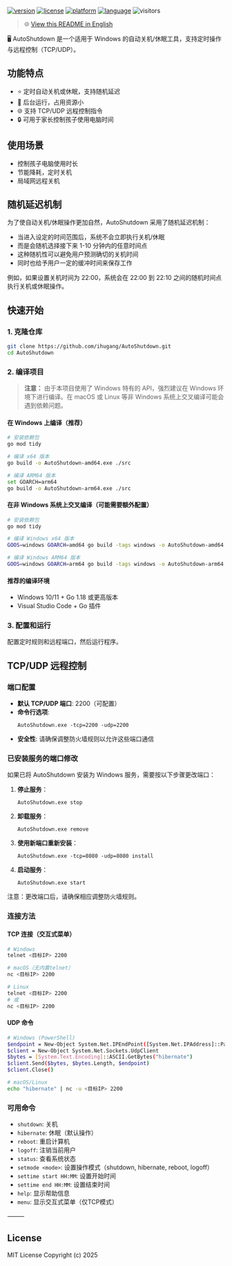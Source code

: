 [![version](https://img.shields.io/badge/version-1.0.0-blue.svg)]()
[![license](https://img.shields.io/github/license/ihugang/AutoShutdown)]()
[![platform](https://img.shields.io/badge/platform-Windows(x64/ARM64)-lightgrey)]()
[![language](https://img.shields.io/badge/language-golang-orange)]()
![visitors](https://visitor-badge.laobi.icu/badge?page_id=ihugang.AutoShutdown)
> 🌐 [View this README in English](./README.md)


🖥️ AutoShutdown 是一个适用于 Windows 的自动关机/休眠工具，支持定时操作与远程控制（TCP/UDP）。

## 功能特点
- ⭐ 定时自动关机或休眠，支持随机延迟
- 🧠 后台运行，占用资源小
- 🌐 支持 TCP/UDP 远程控制指令
- 🔒 可用于家长控制孩子使用电脑时间

## 使用场景
- 控制孩子电脑使用时长
- 节能降耗，定时关机
- 局域网远程关机

## 随机延迟机制

为了使自动关机/休眠操作更加自然，AutoShutdown 采用了随机延迟机制：

- 当进入设定的时间范围后，系统不会立即执行关机/休眠
- 而是会随机选择接下来 1-10 分钟内的任意时间点
- 这种随机性可以避免用户预测确切的关机时间
- 同时也给予用户一定的缓冲时间来保存工作

例如，如果设置关机时间为 22:00，系统会在 22:00 到 22:10 之间的随机时间点执行关机或休眠操作。

## 快速开始

### 1. 克隆仓库
```bash
git clone https://github.com/ihugang/AutoShutdown.git
cd AutoShutdown
```

### 2. 编译项目

> **注意：** 由于本项目使用了 Windows 特有的 API，强烈建议在 Windows 环境下进行编译。在 macOS 或 Linux 等非 Windows 系统上交叉编译可能会遇到依赖问题。

#### 在 Windows 上编译（推荐）

```bash
# 安装依赖包
go mod tidy

# 编译 x64 版本
go build -o AutoShutdown-amd64.exe ./src

# 编译 ARM64 版本
set GOARCH=arm64
go build -o AutoShutdown-arm64.exe ./src
```

#### 在非 Windows 系统上交叉编译（可能需要额外配置）

```bash
# 安装依赖包
go mod tidy

# 编译 Windows x64 版本
GOOS=windows GOARCH=amd64 go build -tags windows -o AutoShutdown-amd64.exe ./src

# 编译 Windows ARM64 版本
GOOS=windows GOARCH=arm64 go build -tags windows -o AutoShutdown-arm64.exe ./src
```

#### 推荐的编译环境

- Windows 10/11 + Go 1.18 或更高版本
- Visual Studio Code + Go 插件

### 3. 配置和运行

配置定时规则和远程端口，然后运行程序。

## TCP/UDP 远程控制

### 端口配置

- **默认 TCP/UDP 端口**: 2200（可配置）
- **命令行选项**:
  ```
  AutoShutdown.exe -tcp=2200 -udp=2200
  ```
- **安全性**: 请确保调整防火墙规则以允许这些端口通信

### 已安装服务的端口修改

如果已将 AutoShutdown 安装为 Windows 服务，需要按以下步骤更改端口：

1. **停止服务**：
   ```
   AutoShutdown.exe stop
   ```

2. **卸载服务**：
   ```
   AutoShutdown.exe remove
   ```

3. **使用新端口重新安装**：
   ```
   AutoShutdown.exe -tcp=8080 -udp=8080 install
   ```

4. **启动服务**：
   ```
   AutoShutdown.exe start
   ```

注意：更改端口后，请确保相应调整防火墙规则。

### 连接方法

#### TCP 连接（交互式菜单）

```bash
# Windows
telnet <目标IP> 2200

# macOS（无内置telnet）
nc <目标IP> 2200

# Linux
telnet <目标IP> 2200
# 或
nc <目标IP> 2200
```

#### UDP 命令

```bash
# Windows (PowerShell)
$endpoint = New-Object System.Net.IPEndPoint([System.Net.IPAddress]::Parse("<目标IP>"), 2200)
$client = New-Object System.Net.Sockets.UdpClient
$bytes = [System.Text.Encoding]::ASCII.GetBytes("hibernate")
$client.Send($bytes, $bytes.Length, $endpoint)
$client.Close()

# macOS/Linux
echo "hibernate" | nc -u <目标IP> 2200
```

### 可用命令

- `shutdown`: 关机
- `hibernate`: 休眠（默认操作）
- `reboot`: 重启计算机
- `logoff`: 注销当前用户
- `status`: 查看系统状态
- `setmode <mode>`: 设置操作模式（shutdown, hibernate, reboot, logoff）
- `settime start HH:MM`: 设置开始时间
- `settime end HH:MM`: 设置结束时间
- `help`: 显示帮助信息
- `menu`: 显示交互式菜单（仅TCP模式）

⸻

## License

MIT License
Copyright (c) 2025
